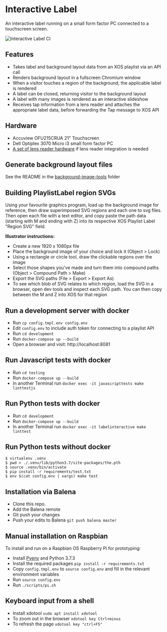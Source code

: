 Interactive Label
=================

An interactive label running on a small form factor PC connected to a touchscreen screen.

![Interactive Label CI](https://github.com/ACMILabs/interactive-label/workflows/Interactive%20Label%20CI/badge.svg)

## Features

* Takes label and background layout data from an XOS playlist via an API call
* Renders background layout in a fullscreen Chromium window
* When a visitor touches a region of the background, the applicable label is rendered
* A label can be closed, returning visitor to the background layout
* A label with many images is rendered as an interactive slideshow
* Receives tap information from a lens reader and attaches the appropriate label data, before forwarding the Tap message to XOS API

## Hardware

* Accuview OFU215CRUA 21" Touchscreen
* Dell Optiplex 3070 Micro i3 small form factor PC
* [A set of lens reader hardware](https://github.com/ACMILabs/lens-reader) if lens reader integration is needed

## Generate background layout files

See the README in the [background-image-tools](background-image-tools) folder

## Building PlaylistLabel region SVGs

Using your favourite graphics program, load up the background image for reference, then draw superimposed SVG regions and each one to svg files. Then open each file with a text editor, and copy paste the path data (starting with M and ending with Z) into its respective XOS Playlist Label "Region SVG" field.

**Illustrator instructions:**

- Create a new 1920 x 1080px file
- Place the background image of your choice and lock it (Object > Lock)
- Using a rectangle or circle tool, draw the clickable regions over the image
- Select those shapes you've made and turn them into compound paths (Object > Compound Path > Make)
- Export the SVG paths (File > Export > Export As)
- To see which blob of SVG relates to which region, load the SVG in a browser, open dev tools and inspect each SVG path. You can then copy between the M and Z into XOS for that region

## Run a development server with docker

* Run `cp config.tmpl.env config.env`
* Edit `config.env` to include auth token for connecting to a playlist API
* Run `cd development`
* Run `docker-compose up --build`
* Open a browser and visit: http://localhost:8081

## Run Javascript tests with docker

* Run `cd testing`
* Run `docker-compose up --build`
* In another Terminal run `docker exec -it javascripttests make linttestjs`

## Run Python tests with docker

* Run `cd development`
* Run `docker-compose up --build`
* In another Terminal run `docker exec -it labelinteractive make linttest`

## Run Python tests without docker

```
$ virtualenv .venv
$ pwd > ./.venv/lib/python3.7/site-packages/the.pth
$ source .venv/bin/activate
$ pip install -r requirements/test.txt
$ env $(cat config.env | xargs) make test
```

## Installation via Balena

* Clone this repo.
* Add the Balena remote
* Git push your changes
* Push your edits to Balena `git push balena master`

## Manual installation on Raspbian

To install and run on a Raspbian OS Raspberry Pi for prototyping:

* Install [Pyenv](http://www.knight-of-pi.org/pyenv-for-python-version-management-on-raspbian-stretch/) and Python 3.7.3
* Install the required packages `pip install -r requirements.txt`
* Copy `config.tmpl.env` to `source config.env` and fill in the relevant environment variables
* Run `source config.env`
* Run `./scripts/pi.sh`

## Keyboard input from a shell

* Install xdotool `sudo apt install xdotool`
* To zoom out in the browser `xdotool key Ctrl+minus`
* To refresh the page `xdotool key "ctrl+F5"`
